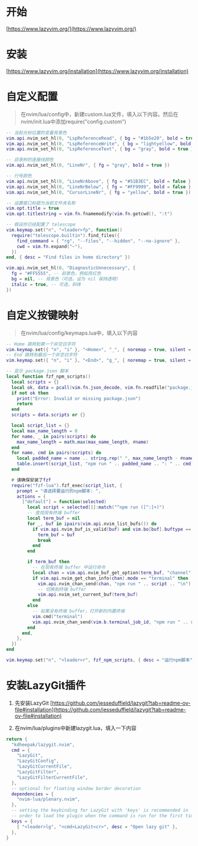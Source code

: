 # 开始
[https://www.lazyvim.org/](https://www.lazyvim.org/)

# 安装
[https://www.lazyvim.org/installation](https://www.lazyvim.org/installation)

# 自定义配置
> 在<span class="strong">nvim/lua/config</span>中，新建<span class="strong">custom.lua</span>文件，填入以下内容。然后在<span class="strong">nvim/init.lua</span>中添加<span class="strong">require("config.custom")</span>
```lua
-- 当前光标位置的变量背景色
vim.api.nvim_set_hl(0, "LspReferenceRead", { bg = "#1b5e20", bold = true })
vim.api.nvim_set_hl(0, "LspReferenceWrite", { bg = "lightyellow", bold = true })
vim.api.nvim_set_hl(0, "LspReferenceText", { bg = "gray", bold = true })

-- 目录树的连接线颜色
vim.api.nvim_set_hl(0, "LineNr", { fg = "gray", bold = true })

-- 行号颜色
vim.api.nvim_set_hl(0, "LineNrAbove", { fg = "#51B3EC", bold = false })
vim.api.nvim_set_hl(0, "LineNrBelow", { fg = "#FF9999", bold = false })
vim.api.nvim_set_hl(0, "CursorLineNr", { fg = "yellow", bold = true })

-- 设置窗口标题为当前文件夹名称
vim.opt.title = true
vim.opt.titlestring = vim.fn.fnamemodify(vim.fn.getcwd(), ":t")

-- 假设你已经配置了 telescope
vim.keymap.set("n", "<leader>fp", function()
  require("telescope.builtin").find_files({
    find_command = { "rg", "--files", "--hidden", "--no-ignore" },
    cwd = vim.fn.expand("~"),
  })
end, { desc = "Find files in home directory" })

vim.api.nvim_set_hl(0, "DiagnosticUnnecessary", {
  fg = "#FF5555", -- 前景色，例如亮红色
  bg = nil, -- 背景色（可选，设为 nil 保持透明）
  italic = true, -- 可选，斜体
})
```

# 自定义按键映射
> 在<span class="strong">nvim/lua/config/keymaps.lua</span>中，填入以下内容

```lua
-- Home 跳转到第一个非空白字符
vim.keymap.set({ "n", "i" }, "<Home>", "_", { noremap = true, silent = true })
-- End 跳转到最后一个非空白字符
vim.keymap.set({ "n", "i" }, "<End>", "g_", { noremap = true, silent = true })

-- 显示 package.json 脚本
local function fzf_npm_scripts()
  local scripts = {}
  local ok, data = pcall(vim.fn.json_decode, vim.fn.readfile("package.json"))
  if not ok then
    print("Error: Invalid or missing package.json")
    return
  end
  scripts = data.scripts or {}

  local script_list = {}
  local max_name_length = 0
  for name, _ in pairs(scripts) do
    max_name_length = math.max(max_name_length, #name)
  end
  for name, cmd in pairs(scripts) do
    local padded_name = name .. string.rep(" ", max_name_length - #name)
    table.insert(script_list, "npm run " .. padded_name .. ": " .. cmd)
  end

  # 请确保安装了fzf
  require("fzf-lua").fzf_exec(script_list, {
    prompt = "请选择要运行的npm脚本: ",
    actions = {
      ["default"] = function(selected)
        local script = selected[1]:match("^npm run ([^:]+)")
        -- 查找现有终端 buffer
        local term_buf = nil
        for _, buf in ipairs(vim.api.nvim_list_bufs()) do
          if vim.api.nvim_buf_is_valid(buf) and vim.bo[buf].buftype == "terminal" then
            term_buf = buf
            break
          end
        end

        if term_buf then
          -- 在现有终端 buffer 中运行命令
          local chan = vim.api.nvim_buf_get_option(term_buf, "channel")
          if vim.api.nvim_get_chan_info(chan).mode == "terminal" then
            vim.api.nvim_chan_send(chan, "npm run " .. script .. "\n")
            -- 切换到终端 buffer
            vim.api.nvim_set_current_buf(term_buf)
          end
        else
          -- 如果没有终端 buffer，打开新的内置终端
          vim.cmd("terminal")
          vim.api.nvim_chan_send(vim.b.terminal_job_id, "npm run " .. script .. "\n")
        end
      end,
    },
  })
end

vim.keymap.set("n", "<leader>r", fzf_npm_scripts, { desc = "运行npm脚本" })
```

# 安装LazyGit插件

1. 先安装LazyGit
[https://github.com/jesseduffield/lazygit?tab=readme-ov-file#installation](https://github.com/jesseduffield/lazygit?tab=readme-ov-file#installation)

2. 在<span class="strong">nvim/lua/plugins</span>中新建lazygit.lua，填入一下内容

```lua
return {
  "kdheepak/lazygit.nvim",
  cmd = {
    "LazyGit",
    "LazyGitConfig",
    "LazyGitCurrentFile",
    "LazyGitFilter",
    "LazyGitFilterCurrentFile",
  },
  -- optional for floating window border decoration
  dependencies = {
    "nvim-lua/plenary.nvim",
  },
  -- setting the keybinding for LazyGit with 'keys' is recommended in
  -- order to load the plugin when the command is run for the first time
  keys = {
    { "<leader>lg", "<cmd>LazyGit<cr>", desc = "Open lazy git" },
  },
}
```
